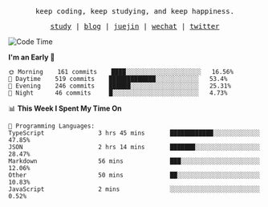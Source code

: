 <p align="center">
  <samp>
    <span>keep coding, keep studying, and keep happiness.</span>
  </samp>
</p>

<p align="center">
  <samp>
    <a href="https://github.com/ouduidui/fe-study">study</a> |
    <a href="https://deweyou.me">blog</a>  |
    <a href="https://juejin.cn/user/4309700183594366">juejin</a> |
    <a href="https://user-images.githubusercontent.com/54696834/165071004-6509e3f2-90c3-448c-9d92-3da42b0c2021.jpeg">wechat</a> |
    <a href="https://twitter.com/ouduidui">twitter</a>
  </samp>
</p>

<!--START_SECTION:waka-->
![Code Time](http://img.shields.io/badge/Code%20Time-2%2C275%20hrs%2012%20mins-blue)

**I'm an Early 🐤** 

```text
🌞 Morning    161 commits    ████░░░░░░░░░░░░░░░░░░░░░   16.56% 
🌆 Daytime    519 commits    █████████████░░░░░░░░░░░░   53.4% 
🌃 Evening    246 commits    ██████░░░░░░░░░░░░░░░░░░░   25.31% 
🌙 Night      46 commits     █░░░░░░░░░░░░░░░░░░░░░░░░   4.73%

```


📊 **This Week I Spent My Time On** 

```text
💬 Programming Languages: 
TypeScript               3 hrs 45 mins       ████████████░░░░░░░░░░░░░   47.85% 
JSON                     2 hrs 14 mins       ███████░░░░░░░░░░░░░░░░░░   28.47% 
Markdown                 56 mins             ███░░░░░░░░░░░░░░░░░░░░░░   12.06% 
Other                    50 mins             ██░░░░░░░░░░░░░░░░░░░░░░░   10.83% 
JavaScript               2 mins              ░░░░░░░░░░░░░░░░░░░░░░░░░   0.52%

```


<!--END_SECTION:waka-->
